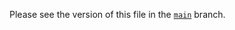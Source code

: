 Please see the version of this file in the [`main`](https://github.com/AdamRaichu/Compass3D/tree/main) branch.